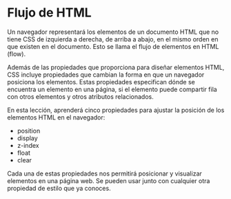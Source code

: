 # Flujo de HTML

Un navegador representará los elementos de un documento HTML que no tiene CSS de izquierda a derecha, de arriba a abajo, en el mismo orden en que existen en el documento. Esto se llama el flujo de elementos en HTML (flow).

Además de las propiedades que proporciona para diseñar elementos HTML, CSS incluye propiedades que cambian la forma en que un navegador posiciona los elementos. Estas propiedades especifican dónde se encuentra un elemento en una página, si el elemento puede compartir fila con otros elementos y otros atributos relacionados.

En esta lección, aprenderá cinco propiedades para ajustar la posición de los elementos HTML en el navegador:

- position
- display
- z-index
- float
- clear

Cada una de estas propiedades nos permitirá posicionar y visualizar elementos en una página web. Se pueden usar junto con cualquier otra propiedad de estilo que ya conoces.